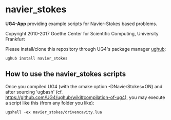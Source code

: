 # navier_stokes #

**UG4-App** providing example scripts for Navier-Stokes based problems.

Copyright 2010-2017 Goethe Center for Scientific Computing, University Frankfurt

Please install/clone this repository through UG4's package manager
[ughub](https://github.com/UG4/ughub):

    ughub install navier_stokes


## How to use the navier_stokes scripts ##
Once you compiled UG4 (with the cmake option -DNavierStokes=ON)
and after sourcing 'ugbash'
(cf. https://github.com/UG4/ughub/wiki#compilation-of-ug4),
you may execute a script like this (from any folder you like):

    ugshell -ex navier_stokes/drivencavity.lua
